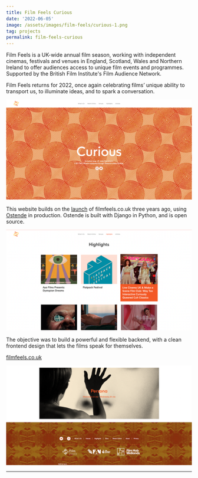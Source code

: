 ```yaml
---
title: Film Feels Curious
date: '2022-06-05'
image: /assets/images/film-feels/curious-1.png
tag: projects
permalink: film-feels-curious
---
```


Film Feels is a UK-wide annual film season, working with independent cinemas, festivals and venues in England, Scotland, Wales and Northern Ireland to offer audiences access to unique film events and programmes. Supported by the British Film Institute's Film Audience Network.

Film Feels returns for 2022, once again celebrating films’ unique ability to transport us, to illuminate ideas, and to spark a conversation.

![image](/assets/images/film-feels/curious-1.png)

This website builds on the [launch](/posts/film-feels-website) of filmfeels.co.uk three years ago, using [Ostende](/posts/ostende) in production. Ostende is built with Django in Python, and is open source.

![image](/assets/images/film-feels/curious-4.png)

The objective was to build a powerful and flexible backend, with a clean frontend design that lets the films speak for themselves.

[filmfeels.co.uk](https://filmfeels.co.uk)

![image](/assets/images/film-feels/curious-3.png)

---
